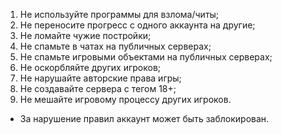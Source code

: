 1. Не используйте программы для взлома/читы;
2. Не переносите прогресс с одного аккаунта на другие;
3. Не ломайте чужие постройки;
4. Не спамьте в чатах на публичных серверах;
5. Не спамьте игровыми объектами на публичных серверах;
6. Не оскорбляйте других игроков;
7. Не нарушайте авторские права игры;
8. Не создавайте сервера с тегом 18+;
9. Не мешайте игровому процессу других игроков.

- За нарушение правил аккаунт может быть заблокирован.